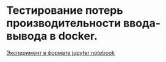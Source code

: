#  Тестирование потерь производительности ввода-вывода в docker.

[Эксперимент в формате jupyter notebook](docker_vs_host-non-replicated.ipynb)
